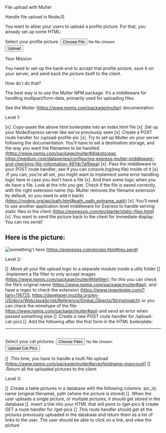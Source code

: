 File upload with Multer

Handle file upload in NodeJS

You want to allow your users to upload a profile picture. For that, you already set up some HTML:

<!DOCTYPE html>
<html>
  <head>
    <meta charset="UTF-8">
    <title>File Upload Exercise</title>
  </head>
  <body>
    <form method="POST" action="/upload-profile-pic" enctype="multipart/form-data">
      <div>
        <label>Select your profile picture:</label>
        <input type="file" name="profile_pic" />
      </div>
      <div>
        <input type="submit" value="Upload" />
      </div>
    </form>
  </body>
</html>

Your Mission

You need to set-up the back-end to accept that profile picture, save it on your server, and send back the picture itself to the client.

How do I do that?

The best way is to use the Multer NPM package. It’s a middleware for handling multipart/form-data, primarily used for uploading files.

See the Multer (https://www.npmjs.com/package/multer) documentation.

Level 1:

[x] .Copy-paste the above html boilerplate into an index.html file
[x] .Set up your Node/Express server like we’ve previously seen
[x] .Create a POST route handler for /upload-profile-pic
[x] .Try to set up Multer on your server following the documentation. You’ll have to set a destination storage, and the way you want the filenames to be handled (https://www.npmjs.com/package/multer#diskstorage, https://medium.com/dataseries/configuring-express-multer-middleware-and-checking-file-information-497dc7af9eea)
[x] .Pass the middleware to your POST route handler; see if you can console.log(req.file) inside of it
[x] .If you can; you’re all set, you might want to implement some error handling logic here in case you don’t have a file
[x] .And then some logic when you do have a file. Look at the info you get. Check if the file is saved correctly, with the right extension name (tip: Multer removes the filename extension by default, so you need to add it back) (https://nodejs.org/api/path.html#path_path_extname_path)
[x] .You’ll need to use another application level middleware for Express to handle serving static files to the client (https://expressjs.com/en/starter/static-files.html)
[x] .You want to send the picture back to the client for immediate display. You can res.send('<h2>Here is the picture:</h2><img src="<the path to the image on your server>" alt="something" />') here (https://expressjs.com/en/api.html#res.send)

Level 2:

[] .Move all your file upload logic to a separate module inside a utils folder
[] .Implement a file filter to only accept images (https://www.npmjs.com/package/multer#filefilter); for this you can check the file’s original name (https://www.npmjs.com/package/multer#api), and have a regex to check the extension (https://www.regextester.com/?fam=116725, https://developer.mozilla.org/en-US/docs/Web/JavaScript/Reference/Global_Objects/String/match) or you can check the mimetype of the file: https://www.npmjs.com/package/multer#api) and send an error when passed something else
[] .Create a new POST route handler for /upload-cat-pics
[] .Add the following after the first form in the HTML boilerplate:
<br />

  <hr />
  <br />
  <form method="POST" action="/upload-cat-pics" enctype="multipart/form-data">
    <div>
      <label>Select your cat pictures:</label>
      <input type="file" name="cat_pics" multiple />
    </div>
    <div>
      <input type="submit" value="Upload Cat Pics" />
    </div>
</form>

[] .This time, you have to handle a multi file upload (https://www.npmjs.com/package/multer#arrayfieldname-maxcount)
[] .Return all the uploaded pictures to the client

Level 3:

[] .Create a table pictures in a database with the following columns: pic_id, name (original filename), path (where the picture is stored)
[] .When the user uploads a single picture, or multiple pictures, it should get stored in the database
[] .Insert a link into your HTML that will point to /get-pics & create GET a route handler for /get-pics
[] .This route handler should get all the pictures previously uploaded in the database and return them as a list of links to the user. The user should be able to click on a link, and view the picture
